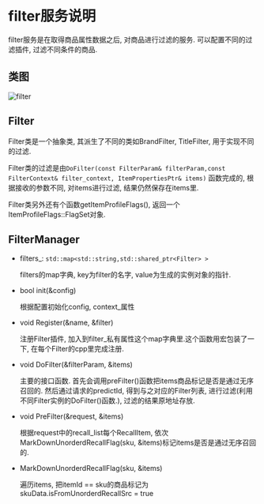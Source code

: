 # filter服务说明

filter服务是在取得商品属性数据之后, 对商品进行过滤的服务. 可以配置不同的过滤插件, 过滤不同条件的商品.

## 类图

![filter](./pic_filter.png)

## Filter

Filter类是一个抽象类,  其派生了不同的类如BrandFilter, TitleFilter, 用于实现不同的过滤.

Filter类的过滤是由`DoFilter(const FilterParam& filterParam,const FilterContext& filter_context, ItemPropertiesPtr& items)` 函数完成的, 根据接收的参数不同, 对items进行过滤, 结果仍然保存在items里.

Filter类另外还有个函数getItemProfileFlags(), 返回一个ItemProfileFlags::FlagSet对象.


## FilterManager

- filters_: `std::map<std::string,std::shared_ptr<Filter> >`
  
  filters的map字典, key为filter的名字, value为生成的实例对象的指针.
- bool init(&config)
  
  根据配置初始化config, context_属性
- void Register(&name, &filter)
  
  注册Filter插件, 加入到filter_私有属性这个map字典里.这个函数用宏包装了一下, 在每个Filter的cpp里完成注册.
- void DoFilter(&filterParam, &items)
  
  主要的接口函数. 首先会调用preFilter()函数把items商品标记是否是通过无序召回的. 然后通过请求的predictId, 得到与之对应的Filter列表, 进行过滤(利用不同Filter实例的DoFilter()函数.), 过滤的结果原地址存放.
- void PreFilter(&request, &items)
  
  根据request中的recall_list每个RecallItem, 依次MarkDownUnorderdRecallFlag(sku, &items)标记items是否是通过无序召回的.
- MarkDownUnorderdRecallFlag(sku, &items)
  
  遍历items, 把itemId == sku的商品标记为 skuData.isFromUnorderdRecallSrc = true
